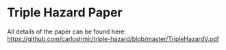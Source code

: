 # Triple Hazard Paper
All details of the paper can be found here:
https://github.com/carloshmir/triple-hazard/blob/master/TripleHazardV.pdf
